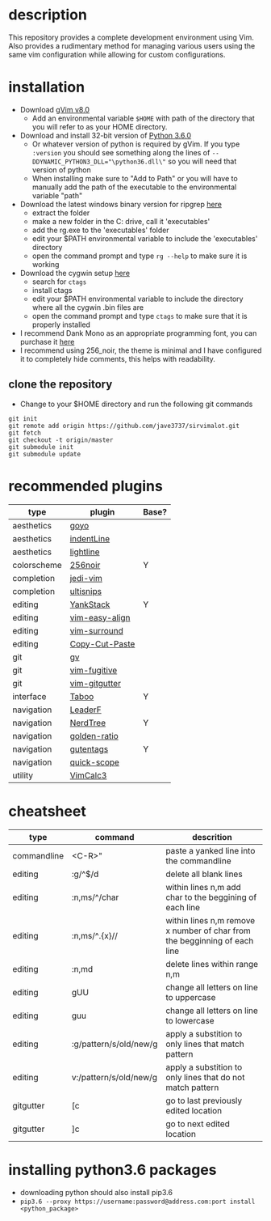 # description
This repository provides a complete development environment using Vim. Also provides a rudimentary method for managing various users using the same vim configuration while allowing for custom configurations.

# installation
* Download [gVim v8.0](https://www.vim.org/download.php)
    * Add an environmental variable `$HOME` with path of the directory that you will refer to as your HOME directory.
* Download and install 32-bit version of [Python 3.6.0](https://www.python.org/downloads/release/python-360/)
    * Or whatever version of python is required by gVim. If you type `:version` you should see something along the lines of `--DDYNAMIC_PYTHON3_DLL="\python36.dll\"` so you will need that version of python
    * When installing make sure to "Add to Path" or you will have to manually add the path of the executable to the environmental variable "path"
* Download the latest windows binary version for ripgrep [here](https://github.com/BurntSushi/ripgrep/releases)
    * extract the folder 
    * make a new folder in the C: drive, call it 'executables' 
    * add the rg.exe to the 'executables' folder
    * edit your $PATH environmental variable to include the 'executables' directory
    * open the command prompt and type `rg --help` to make sure it is working
* Download the cygwin setup [here](https://www.cygwin.com/)
    * search for `ctags` 
    * install ctags 
    * edit your $PATH environmental variable to include the directory where all the cygwin .bin files are 
    * open the command prompt and type `ctags` to make sure that it is properly installed 
* I recommend Dank Mono as an appropriate programming font, you can purchase it
  [here](https://dank.sh/)
* I recommend using 256\_noir, the theme is minimal and I have configured it to completely hide comments, this helps with readability. 

## clone the repository
* Change to your $HOME directory and run the following git commands

```@console
git init
git remote add origin https://github.com/jave3737/sirvimalot.git
git fetch
git checkout -t origin/master
git submodule init 
git submodule update
```

# recommended plugins
| type        | plugin                                                                                     | Base? |
| ----        | ----                                                                                       | ----  |
| aesthetics  | [goyo](https://github.com/junegunn/goyo.vim)                                               |       |
| aesthetics  | [indentLine](https://github.com/Yggdroot/indentLine)                                       |       |
| aesthetics  | [lightline](https://github.com/itchyny/lightline.vim)                                      |       |
| colorscheme | [256noir](https://github.com/andreasvc/vim-256noir.git)                                    | Y     |
| completion  | [jedi-vim](https://github.com/davidhalter/jedi-vim)                                        |       |
| completion  | [ultisnips](https://github.com/sirver/UltiSnips)                                           |       |
| editing     | [YankStack](https://github.com/maxbrunsfeld/vim-yankstack)                                 | Y     |
| editing     | [vim-easy-align](https://github.com/junegunn/vim-easy-align)                               |       |
| editing     | [vim-surround](https://github.com/tpope/vim-surround)                                      |       |
| editing     | [Copy-Cut-Paste](https://github.com/NLKNguyen/copy-cut-paste.vim)                          |       |
| git         | [gv](https://github.com/junegunn/gv.vim)                                                   |       |
| git         | [vim-fugitive](https://github.com/tpope/vim-fugitive)                                      |       |
| git         | [vim-gitgutter](https://github.com/airblade/vim-gitgutter)                                 |       |
| interface   | [Taboo](https://github.com/gcmt/taboo.vim)                                                 | Y     |
| navigation  | [LeaderF](https://github.com/Yggdroot/LeaderF)                                             |       |
| navigation  | [NerdTree](https://github.com/scrooloose/nerdtree)                                         | Y     |
| navigation  | [golden-ratio](https://github.com/roman/golden-ratio)                                      |       |
| navigation  | [gutentags](https://github.com/ludovicchabant/vim-gutentags/blob/master/doc/gutentags.txt) | Y     |
| navigation  | [quick-scope](https://github.com/unblevable/quick-scope)                                   |       |
| utility     | [VimCalc3](https://github.com/fedorenchik/VimCalc3)                                        |       |

# cheatsheet
| type        | command                | descrition                                                                |
| ----        | ----                   | ----                                                                      |
| commandline | \<C-R\>"               | paste a yanked line into the commandline                                  |
| editing     | :g/^$/d                | delete all blank lines                                                    |
| editing     | :n,ms/^/char           | within lines n,m add char to the beggining of each line                   |
| editing     | :n,ms/^.\{x\}//        | within lines n,m remove x number of char from the begginning of each line |
| editing     | :n,md                  | delete lines within range n,m                                             |
| editing     | gUU                    | change all letters on line to uppercase                                   |
| editing     | guu                    | change all letters on line to lowercase                                   |
| editing     | :g/pattern/s/old/new/g | apply a substition to only lines that match pattern                       |
| editing     | v:/pattern/s/old/new/g | apply a substition to only lines that do not match pattern                |
| gitgutter   | [c                     | go to last previously edited location                                     |
| gitgutter   | ]c                     | go to next edited location                                                |

# installing python3.6 packages
* downloading python should also install pip3.6 
* `pip3.6 --proxy https://username:password@address.com:port install <python_package>`
